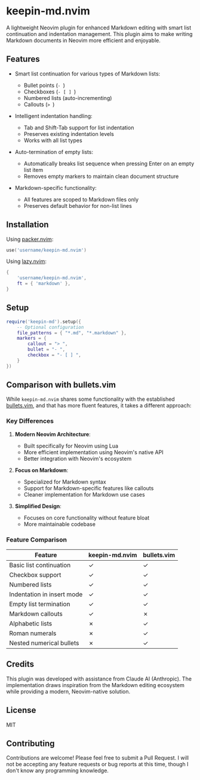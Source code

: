 # keepin-md.nvim

A lightweight Neovim plugin for enhanced Markdown editing with smart list continuation and indentation management. This plugin aims to make writing Markdown documents in Neovim more efficient and enjoyable.

## Features

- Smart list continuation for various types of Markdown lists:
  - Bullet points (`- `)
  - Checkboxes (`- [ ] `)
  - Numbered lists (auto-incrementing)
  - Callouts (`> `)

- Intelligent indentation handling:
  - Tab and Shift-Tab support for list indentation
  - Preserves existing indentation levels
  - Works with all list types

- Auto-termination of empty lists:
  - Automatically breaks list sequence when pressing Enter on an empty list item
  - Removes empty markers to maintain clean document structure

- Markdown-specific functionality:
  - All features are scoped to Markdown files only
  - Preserves default behavior for non-list lines

## Installation

Using [packer.nvim](https://github.com/wbthomason/packer.nvim):

```lua
use('username/keepin-md.nvim')
```

Using [lazy.nvim](https://github.com/folke/lazy.nvim):

```lua
{
    'username/keepin-md.nvim',
    ft = { 'markdown' },
}
```

## Setup

```lua
require('keepin-md').setup({
    -- Optional configuration
    file_patterns = { "*.md", "*.markdown" },
    markers = {
        callout = "> ",
        bullet = "- ",
        checkbox = "- [ ] ",
    }
})
```

## Comparison with bullets.vim

While `keepin-md.nvim` shares some functionality with the established [bullets.vim](https://github.com/bullets-vim/bullets.vim), and that has more fluent features, it takes a different approach:

### Key Differences

1. **Modern Neovim Architecture**:
   - Built specifically for Neovim using Lua
   - More efficient implementation using Neovim's native API
   - Better integration with Neovim's ecosystem

2. **Focus on Markdown**:
   - Specialized for Markdown syntax
   - Support for Markdown-specific features like callouts
   - Cleaner implementation for Markdown use cases

3. **Simplified Design**:
   - Focuses on core functionality without feature bloat
   - More maintainable codebase

### Feature Comparison

| Feature | keepin-md.nvim | bullets.vim |
|---------|----------------|-------------|
| Basic list continuation | ✓ | ✓ |
| Checkbox support | ✓ | ✓ |
| Numbered lists | ✓ | ✓ |
| Indentation in insert mode | ✓ | ✓ |
| Empty list termination | ✓ | ✓ |
| Markdown callouts | ✓ | ✗ |
| Alphabetic lists | ✗ | ✓ |
| Roman numerals | ✗ | ✓ |
| Nested numerical bullets | ✗ | ✓ |

## Credits

This plugin was developed with assistance from Claude AI (Anthropic). The implementation draws inspiration from the Markdown editing ecosystem while providing a modern, Neovim-native solution.

## License

MIT

## Contributing

Contributions are welcome! Please feel free to submit a Pull Request. I will not be accepting any feature requests or bug reports at this time, though I don't know any programming knowledge.
